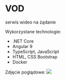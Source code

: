# VOD
serwis wideo na żądanie

Wykorzystane technologie:
- .NET Core
- Angular 9
- TypeScript, JavaScript
- HTML, CSS Bootstrap
- Docker

Zdjęcie poglądowe:
<img src="https://drive.google.com/uc?export=view&id=17-5cof-H4eXVyZ3oJChUjHClBi9MRiOj"></img>

